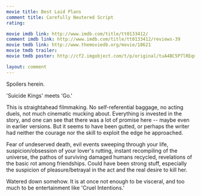 ```yaml
---
movie title: Best Laid Plans
comment title: Carefully Neutered Script
rating: 

movie imdb link: http://www.imdb.com/title/tt0133412/
comment imdb link: http://www.imdb.com/title/tt0133412/reviews-39
movie tmdb link: http://www.themoviedb.org/movie/18621
movie tmdb trailer: 
movie tmdb poster: http://cf2.imgobject.com/t/p/original/tuA4BC5P7lREqngwv0kE14DcdHI.jpg

layout: comment
---
```


Spoilers herein.

'Suicide Kings' meets 'Go.'

This is straightahead filmmaking. No self-referential baggage, no acting duels, not much cinematic mucking about. Everything is invested in the story, and one can see that there was a lot of promise here -- maybe even in earlier versions. But it seems to have been gutted, or perhaps the writer had neither the courage nor the skill to exploit the edge he approached.

Fear of undeserved death, evil events sweeping through your life, suspicion/obsession of your lover's rutting, instant recompiling of the universe, the pathos of surviving damaged humans recycled, revelations of the basic rot among friendships. Could have been strong stuff, especially the suspicion of pleasure/betrayal in the act and the real desire to kill her.

Watered down somehow. It is at once not enough to be visceral, and too much to be entertainment like 'Cruel Intentions.'